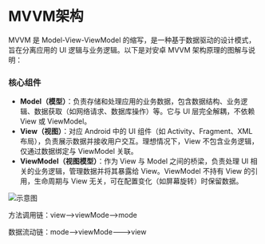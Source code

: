 # MVVM架构

MVVM 是 Model-View-ViewModel 的缩写，是一种基于数据驱动的设计模式，旨在分离应用的 UI 逻辑与业务逻辑。以下是对安卓 MVVM 架构原理的图解与说明：

### 核心组件

- **Model（模型）**：负责存储和处理应用的业务数据，包含数据结构、业务逻辑、数据获取（如网络请求、数据库操作）等。它与 UI 层完全解耦，不依赖 View 或 ViewModel。
- **View（视图）**：对应 Android 中的 UI 组件（如 Activity、Fragment、XML 布局），负责展示数据并接收用户交互。理想情况下，View 不包含业务逻辑，仅通过数据绑定与 ViewModel 关联。
- **ViewModel（视图模型）**：作为 View 与 Model 之间的桥梁，负责处理 UI 相关的业务逻辑，管理数据并将其暴露给 View。ViewModel 不持有 View 的引用，生命周期与 View 无关，可在配置变化（如屏幕旋转）时保留数据。

![示意图](D:\MyProject\kotlinDemo\doc\images\mvvm.png)

方法调用链：view-->viewMode-->mode

数据流动链：mode-->viewMode--->view